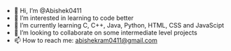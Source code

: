 - 👋 Hi, I’m @Abishek0411
- 👀 I’m interested in learning to code better
- 🌱 I’m currently learning C, C++, Java, Python, HTML, CSS and JavaScipt
- 💞️ I’m looking to collaborate on some intermediate level projects
- 📫 How to reach me: abishekram0411@gmail.com

